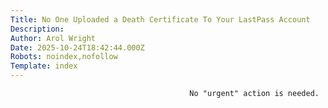 ```yaml
---
Title: No One Uploaded a Death Certificate To Your LastPass Account
Description: 
Author: Arol Wright
Date: 2025-10-24T18:42:44.000Z
Robots: noindex,nofollow
Template: index
---
```


                                            No "urgent" action is needed.
                                        